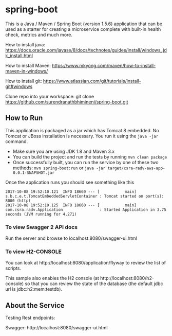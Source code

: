# spring-boot


This is a Java / Maven / Spring Boot (version 1.5.6) application that can be used as a starter for creating a microservice complete with built-in health check, metrics and much more.

How to install java:
	https://docs.oracle.com/javase/8/docs/technotes/guides/install/windows_jdk_install.html

How to install Maven:
	https://www.mkyong.com/maven/how-to-install-maven-in-windows/

How to install git:
	https://www.atlassian.com/git/tutorials/install-git#windows

Clone repo into your workspace:
	git clone https://github.com/surendranathbhimineni/spring-boot.git
	
## How to Run 

This application is packaged as a jar which has Tomcat 8 embedded. No Tomcat or JBoss installation is necessary. You run it using the ```java -jar``` command.

* Make sure you are using JDK 1.8 and Maven 3.x
* You can build the project and run the tests by running ```mvn clean package```
* Once successfully built, you can run the service by one of these two methods:
```mvn spring-boot:run```
or
 ```java -jar target/csra-radv-aws-app-0.0.1-SNAPSHOT.jar```

Once the application runs you should see something like this
```
2017-10-08 19:52:10.121  INFO 18660 --- [           main] s.b.c.e.t.TomcatEmbeddedServletContainer : Tomcat started on port(s): 8000 (http)
2017-10-08 19:52:10.125  INFO 18660 --- [           main] com.csra.radv.Application                : Started Application in 3.75 seconds (JVM running for 4.271)
```
### To view Swagger 2 API docs

Run the server and browse to localhost:8080/swagger-ui.html

### To view H2-CONSOLE

You can look at http://localhost:8080/application/flyway to review the list of scripts.

This sample also enables the H2 console (at http://localhost:8080/h2-console) so that you can review the state of the database (the default jdbc url is jdbc:h2:mem:testdb).

## About the Service

Testing Rest endpoints:

Swagger:
http://localhost:8080/swagger-ui.html


